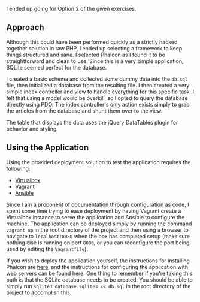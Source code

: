 I ended up going for Option 2 of the given exercises.

## Approach

Although this could have been performed quickly as a strictly hacked together solution in raw PHP, I ended up selecting a framework to keep things structured and sane. I selected Phalcon as I found it to be straightforward and clean to use. Since this is a very simple application, SQLite seemed perfect for the database.

I created a basic schema and collected some dummy data into the `db.sql` file, then initialized a database from the resulting file. I then created a very simple index controller and view to handle everything for this specific task. I felt that using a model would be overkill, so I opted to query the database directly using PDO. The index controller's only action exists simply to grab the articles from the database and shunt them over to the view.

The table that displays the data uses the jQuery DataTables plugin for behavior and styling.

## Using the Application

Using the provided deployment solution to test the application requires the following:

- [Virtualbox](https://www.virtualbox.org/wiki/Downloads)
- [Vagrant](https://www.vagrantup.com/docs/installation/)
- [Ansible](http://docs.ansible.com/ansible/latest/intro_installation.html#installing-the-control-machine)

Since I am a proponent of documentation through configuration as code, I spent some time trying to ease deployment by having Vagrant create a Virtualbox instance to serve the application and Ansible to configure the machine. The application can be deployed simply by running the command `vagrant up` in the root directory of the project and then using a browser to navigate to `localhost:8080` when the box has completed setup (make sure nothing else is running on port `8080`, or you can reconfigure the port being used by editing the `Vagrantfile`).

If you wish to deploy the application yourself, the instructions for installing Phalcon are [here](https://docs.phalconphp.com/en/3.2/installation), and the instructions for configuring the application with web servers can be found [here](https://docs.phalconphp.com/en/3.2/webserver-setup). One thing to remember if you're taking this path is that the SQLite database needs to be created. You should be able to simply run `sqlite3 database.sqlite3 << db.sql` in the root directory of the project to accomplish this.

